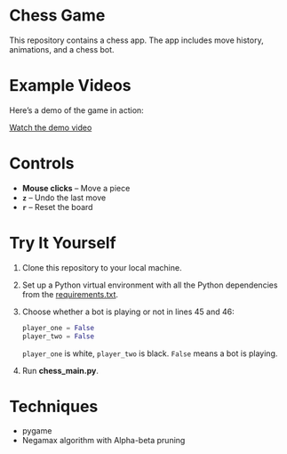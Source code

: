 # Chess Game

This repository contains a chess app. The app includes move history, animations, and a chess bot.

# Example Videos

Here’s a demo of the game in action:

[Watch the demo video](https://github.com/user-attachments/assets/ebccc886-a33f-4e48-a42b-57a551fde8b3)

# Controls

- **Mouse clicks** – Move a piece  
- **`z`** – Undo the last move  
- **`r`** – Reset the board

# Try It Yourself

1. Clone this repository to your local machine.
2. Set up a Python virtual environment with all the Python dependencies from the [requirements.txt](requirements.txt).
3. Choose whether a bot is playing or not in lines 45 and 46:

    ```python
    player_one = False
    player_two = False
    ```

    `player_one` is white, `player_two` is black. `False` means a bot is playing.

4. Run **chess_main.py**.

# Techniques

- pygame  
- Negamax algorithm with Alpha-beta pruning
